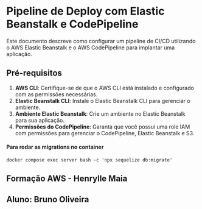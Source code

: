 # Pipeline de Deploy com Elastic Beanstalk e CodePipeline

Este documento descreve como configurar um pipeline de CI/CD utilizando o AWS Elastic Beanstalk e o AWS CodePipeline para implantar uma aplicação.

## Pré-requisitos

1. **AWS CLI**: Certifique-se de que o AWS CLI está instalado e configurado com as permissões necessárias.
2. **Elastic Beanstalk CLI**: Instale o Elastic Beanstalk CLI para gerenciar o ambiente.
3. **Ambiente Elastic Beanstalk**: Crie um ambiente no Elastic Beanstalk para sua aplicação.
4. **Permissões do CodePipeline**: Garanta que você possui uma role IAM com permissões para gerenciar o CodePipeline, Elastic Beanstalk e S3.

#### Para rodar as migrations no container ####
```
docker compose exec server bash -c 'npx sequelize db:migrate'
```

## Formação AWS - Henrylle Maia 
## Aluno: Bruno Oliveira 